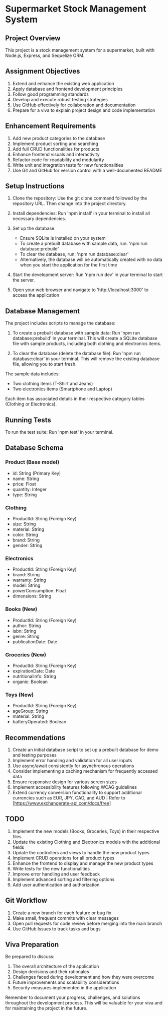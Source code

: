 # Supermarket Stock Management System

## Project Overview
This project is a stock management system for a supermarket, built with Node.js, Express, and Sequelize ORM.

## Assignment Objectives
1. Extend and enhance the existing web application
2. Apply database and frontend development principles
3. Follow good programming standards
4. Develop and execute robust testing strategies
5. Use GitHub effectively for collaboration and documentation
6. Prepare for a viva to explain project design and code implementation

## Enhancement Requirements
1. Add new product categories to the database
2. Implement product sorting and searching
3. Add full CRUD functionalities for products
4. Enhance frontend visuals and interactivity
5. Refactor code for readability and modularity
6. Write unit and integration tests for new functionalities
7. Use Git and GitHub for version control with a well-documented README

## Setup Instructions
1. Clone the repository:
   Use the git clone command followed by the repository URL. Then change into the project directory.

2. Install dependencies:
   Run 'npm install' in your terminal to install all necessary dependencies.

3. Set up the database:
   - Ensure SQLite is installed on your system
   - To create a prebuilt database with sample data, run: 'npm run database:prebuild'
   - To clear the database, run: 'npm run database:clear'
   - Alternatively, the database will be automatically created with no data when you start the application for the first time

4. Start the development server:
   Run 'npm run dev' in your terminal to start the server.

5. Open your web browser and navigate to 'http://localhost:3000' to access the application

## Database Management
The project includes scripts to manage the database:

1. To create a prebuilt database with sample data:
   Run 'npm run database:prebuild' in your terminal. This will create a SQLite database file with sample products, including both clothing and electronics items.

2. To clear the database (delete the database file):
   Run 'npm run database:clear' in your terminal. This will remove the existing database file, allowing you to start fresh.

The sample data includes:
- Two clothing items (T-Shirt and Jeans)
- Two electronics items (Smartphone and Laptop)

Each item has associated details in their respective category tables (Clothing or Electronics).

## Running Tests
To run the test suite:
Run 'npm test' in your terminal.

## Database Schema

### Product (Base model)
- id: String (Primary Key)
- name: String
- price: Float
- quantity: Integer
- type: String

### Clothing
- ProductId: String (Foreign Key)
- size: String
- material: String
- color: String
- brand: String
- gender: String

### Electronics
- ProductId: String (Foreign Key)
- brand: String
- warranty: String
- model: String
- powerConsumption: Float
- dimensions: String

### Books (New)
- ProductId: String (Foreign Key)
- author: String
- isbn: String
- genre: String
- publicationDate: Date

### Groceries (New)
- ProductId: String (Foreign Key)
- expirationDate: Date
- nutritionalInfo: String
- organic: Boolean

### Toys (New)
- ProductId: String (Foreign Key)
- ageGroup: String
- material: String
- batteryOperated: Boolean

## Recommendations
1. Create an initial database script to set up a prebuilt database for demo and testing purposes
2. Implement error handling and validation for all user inputs
3. Use async/await consistently for asynchronous operations
5. Consider implementing a caching mechanism for frequently accessed data
6. Ensure responsive design for various screen sizes
7. Implement accessibility features following WCAG guidelines
8. Extend currency conversion functionality to support additional currencies such as EUR, JPY, CAD, and AUD | Refer to [https://www.exchangerate-api.com/docs/free]

## TODO
1. Implement the new models (Books, Groceries, Toys) in their respective files
2. Update the existing Clothing and Electronics models with the additional fields
3. Update the controllers and views to handle the new product types
4. Implement CRUD operations for all product types
5. Enhance the frontend to display and manage the new product types
6. Write tests for the new functionalities
7. Improve error handling and user feedback
8. Implement advanced sorting and filtering options
9. Add user authentication and authorization

## Git Workflow
1. Create a new branch for each feature or bug fix
2. Make small, frequent commits with clear messages
3. Open pull requests for code review before merging into the main branch
4. Use GitHub Issues to track tasks and bugs

## Viva Preparation
Be prepared to discuss:
1. The overall architecture of the application
2. Design decisions and their rationales
3. Challenges faced during development and how they were overcome
4. Future improvements and scalability considerations
5. Security measures implemented in the application

Remember to document your progress, challenges, and solutions throughout the development process. This will be valuable for your viva and for maintaining the project in the future.

